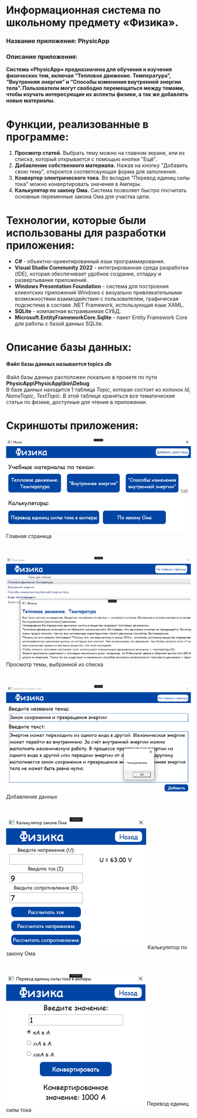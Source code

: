 # Информационная система по школьному предмету «Физика».
### Название приложения: PhysicApp
### Описание приложения:
**Система «PhysicApp» предназначена для обучения и изучения физических тем, включая “Тепловое движение. Температура”, “Внутренняя энергия” и “Способы изменения внутренней энергии тела”. Пользователи могут свободно перемещаться между темами, чтобы изучать интересующие их аспекты физики, а так же добавлять новые материалы.**

# Функции, реализованные в программе:
1. **Просмотр статей.** Выбрать тему можно на главном экране, или из списка, который открывается с помощью кнопки "Ещё".
2. **Добавление собственного материала.** Нажав на кнопку "Добавить свою тему", откроется соответсвующая форма для заполнения.
3. **Конвертер электрического тока.** Во вкладке "Перевод единиц силы тока" можно конвертировать значения в Амперы.
4. **Калькулятор по закону Ома.** Система позволяет быстро посчитать основные переменные закона Ома для участка цепи.

# Технологии, которые были использованы для разработки приложения:
- **C#** - объектно-ориентированный язык программирования.
- **Visual Studio Community 2022** - интегрированная среда разработки (IDE), которая обеспечивает удобное создание, отладку и развертывание приложений.
- **Windows Presentation Foundation** - система для построения клиентских приложений Windows с визуально привлекательными возможностями взаимодействия с пользователем, графическая подсистема в составе .NET Framework, использующая язык XAML.
- **SQLite** - компактная встраиваемая СУБД.
- **Microsoft.EntityFrameworkCore.Sqlite** - пакет Entity Framework Core для работы с базой данных SQLite.

# Описание базы данных:
#### Файл базы данных называется topics.db <br/>
Файл базы данных расположен локально в проекте по пути **PhysicApp\PhysicApp\bin\Debug** </br>
В базе данных находится 1 таблица _Topic_, которая состоит из колонок _Id_, _NameTopic_, _TextTopic_. В этой таблице храняться все тематические статьи по физике, доступные для чтения в приложении.

# Скриншоты приложения:

![Главная страница](https://github.com/vanyaokblog/PhysicApp/blob/main/Screenshots/MainWindow.png)
                  Главная страница
</br> </br> </br>

![Просмотр темы, выбранной из списка](https://github.com/vanyaokblog/PhysicApp/blob/main/Screenshots/TopicWin.png)
 Просмотр темы, выбранной из списка
</br> </br> </br>

![Добавление данных](https://github.com/vanyaokblog/PhysicApp/blob/main/Screenshots/AddWin.png)
 Добавление данных
</br> </br> </br>

![Калькулятор по закону Ома](https://github.com/vanyaokblog/PhysicApp/blob/main/Screenshots/OhmsWin.png)
 Калькулятор по закону Ома
</br> </br> </br>

![Перевод единиц силы тока](https://github.com/vanyaokblog/PhysicApp/blob/main/Screenshots/CurrentConverterWin.png)
 Перевод единиц силы тока
</br> </br> </br>
